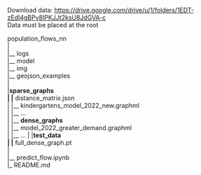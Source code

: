 Download data: https://drive.google.com/drive/u/1/folders/1EDT-zEdI4gBPv8IPKJJt2ksU8JdGVA-c  
Data must be placed at the root  

population_flows_nn  
|  
|__ logs  
|__ model  
|__ img  
|__ geojson_examples  
|  
|__**sparse_graphs**  
|  |__ distance_matrix.json  
|  |__ kindergartens_model_2022_new.graphml  
|  |__ ...  
|
|__ **dense_graphs**  
|   |__ model_2022_greater_demand.graphml  
|   |__ ...
|
|__**test_data**  
|  |__ full_dense_graph.pt  
|  
|__ predict_flow.ipynb  
|_ README.md  